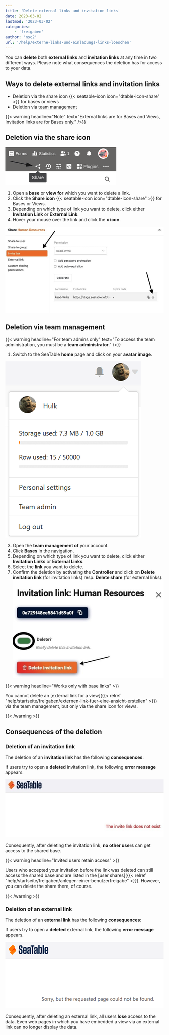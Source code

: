 ```yaml
---
title: 'Delete external links and invitation links'
date: 2023-03-02
lastmod: '2023-03-02'
categories:
    - 'freigaben'
author: 'nsc2'
url: '/help/externe-links-und-einladungs-links-loeschen'
---
```


You can **delete** both **external links** and **invitation links** at any time in two different ways. Please note what consequences the deletion has for access to your data.

## Ways to delete external links and invitation links

- Deletion via the share icon {{< seatable-icon icon="dtable-icon-share" >}} for bases or views
- Deletion via [team management](https://seatable.io/en/docs/teamverwaltung-abonnement/die-funktionen-der-teamverwaltung-in-der-uebersicht/)

{{< warning  headline="Note"  text="External links are for Bases and Views, Invitation links are for Bases only." />}}

## Deletion via the share icon

![Click the share icon in your table](images/share-single-tablesheets-from-the-base-options.png)

1. Open a **base** or **view for** which you want to delete a link.
2. Click the **Share icon** {{< seatable-icon icon="dtable-icon-share" >}} for Bases or Views.
3. Depending on which type of link you want to delete, click either **Invitation Link** or **External Link**.
4. Hover your mouse over the link and click the **x icon**.

![Delete external links and invitation links](images/delete-invitation-and-external-links.jpg)

## Deletion via team management

{{< warning  headline="For team admins only"  text="To access the team administration, you must be a **team administrator**." />}}

1. Switch to the SeaTable **home** page and click on your **avatar image**.

![Access to the team management](images/Zugriff-auf-die-Teamverwaltung.png)

3. Open the **team management of** your account.
4. Click **Bases** in the navigation.
5. Depending on which type of link you want to delete, click either **Invitation Links** or **External Links**.
6. Select the **link** you want to delete.
7. Confirm the deletion by activating the **Controller** and click on **Delete invitation link** (for invitation links) resp. **Delete share** (for external links).  
   ![Confirm the deletion](images/confirm-delete-invitation-and-external-links-way2.jpg)

{{< warning  headline="Works only with base links" >}}

You cannot delete an [external link for a view]({{< relref "help/startseite/freigaben/externen-link-fuer-eine-ansicht-erstellen" >}}) via the team management, but only via the share icon for views.

{{< /warning >}}

## Consequences of the deletion

### Deletion of an invitation link

The deletion of an **invitation link** has the following **consequences**:

If users try to open a **deleted** invitation link, the following **error message** appears.

![Error message when opening deleted invitation links](images/fehlermeldung-geloeschter-einladungs-link.jpg)

Consequently, after deleting the invitation link, **no other users** can get access to the shared base.

{{< warning headline="Invited users retain access" >}}

Users who accepted your invitation before the link was deleted can still access the shared base and are listed in the [user shares]({{< relref "help/startseite/freigaben/anlegen-einer-benutzerfreigabe" >}}). However, you can delete the share there, of course.

{{< /warning >}}

### Deletion of an external link

The deletion of an **external link** has the following **consequences**:

If users try to open a **deleted** external link, the following **error message** appears.

![Error message when deleting an external link](images/Fehlermeldung-bei-Loeschung-eines-externen-Links.png)

Consequently, after deleting an external link, all users **lose** access to the data. Even web pages in which you have embedded a view via an external link can no longer display the data.
